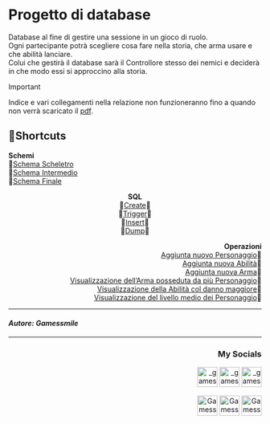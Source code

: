 <html>
<h1>Progetto di database</h1>

Database al fine di gestire una sessione in un gioco di ruolo.<br>
Ogni partecipante potrà scegliere cosa fare nella storia, che arma usare e che abilità 
lanciare.<br>
Colui che gestirà il database sarà il Controllore stesso dei nemici e deciderà in che 
modo essi si approccino alla storia.

>[!IMPORTANT]
>Indice e vari collegamenti nella relazione non funzioneranno fino a quando non verrà scaricato il <a href="/Relazione/Gioco_di_Ruolo.pdf">pdf</a>.
<h2>🎯Shortcuts</h2>
<p align="left">
  <b>Schemi</b><br>
  💠<a href="/Immagini/Schemi/1_Schema Scheletro.png">Schema Scheletro</a><br>
  💠<a href="/Immagini/Schemi/2_Schema Intermedio.png">Schema Intermedio</a><br>
  💠<a href="/Immagini/Schemi/3_Schema Finale.png">Schema Finale</a><br>
  <p align="center">
  <b>SQL</b><br>
  💠<a href="/SQL/create.sql">Create</a>💠<br>
  💠<a href="/SQL/trigger.sql">Trigger</a>💠<br>
  💠<a href="/SQL/insert.sql">Insert</a>💠<br>
  💠<a href="/SQL/dump.sql">Dump</a>💠<br>
  <p align="right">
  <b>Operazioni</b><br>
  <a href="/SQL/Opeerazioni/Operazione 1/">Aggiunta nuovo Personaggio</a>💠<br>
  <a href="/SQL/Opeerazioni/Operazione 2/">Aggiunta nuova Abilità</a>💠<br>
  <a href="/SQL/Opeerazioni/Operazione 3/">Aggiunta nuova Arma</a>💠<br>
  <a href="/SQL/Opeerazioni/Operazione 4/">Visualizzazione dell’Arma posseduta da più Personaggio</a>💠<br>
  <a href="/SQL/Opeerazioni/Operazione 5/">Visualizzazione della Abilità col danno maggiore</a>💠<br>
  <a href="/SQL/Opeerazioni/Operazione 6/">Visualizzazione del livello medio dei Personaggio</a>💠


<br>

<hr><h4 align="left"><i>Autore: Gamessmile</i></h4><hr>
<h3 align="right">My Socials</h3>
<p align="right">
<a href="https://instagram.com/_gamessmile_" target="blank"><img align=center" src="https://cdn.icon-icons.com/icons2/1753/PNG/512/iconfinder-social-media-applications-3instagram-4102579_113804.png" alt="_gamessmile_" height="40" width"50" /></a>
<a href="https://www.youtube.com/channel/UCNpOZ-9ZIvM6wcIyBqYyIdQ" target="blank"><img align=center" src="https://cdn.icon-icons.com/icons2/1211/PNG/512/1491579609-yumminkysocialmedia08_83079.png" alt="_gamessmile_" height="40" width"50" /></a>
<a href="https://tiktok.com/@_gamessmile_" target="blank"><img align=center" src="https://cdn.icon-icons.com/icons2/2864/PNG/512/tiktok_logo_icon_181737.png" alt="_gamessmile_" height="40" width"50" /></a>
</p>
<p align="right">
<a href="https://steamcommunity.com/id/iocomando/" target="blank"><img align=center" src="https://cdn.icon-icons.com/icons2/2108/PNG/512/steam_icon_130822.png" alt="Gamessmile" height="40" width"50" /></a>
<a href="https://discord.com/users/327529848941576194" target="blank"><img align=center" src="https://cdn.icon-icons.com/icons2/2108/PNG/512/discord_icon_130958.png" alt="Gamessmile - Legion" height="40" width"50" /></a>
<a href="https://t.me/Gamessmile" target="blank"><img align=center" src="https://cdn.icon-icons.com/icons2/2108/PNG/512/telegram_icon_130816.png" alt="Gamessmile" height="40" width"50" /></a>
</p>
</html>

</html>